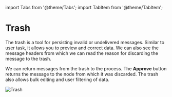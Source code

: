 import Tabs from '@theme/Tabs';
import TabItem from '@theme/TabItem';

# Trash

The trash is a tool for persisting invalid or undelivered messages. Similar to user task, it allows you to preview and correct data. We can also see the message headers from which we can read the reason for discarding the message to the trash.

We can return messages from the trash to the process. The **Approve** button returns the message to the node from which it was discarded. The trash also allows bulk editing and user filtering of data.

![Trash](/img/documentation/trash.svg)


